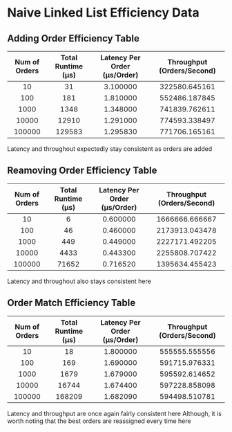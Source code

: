 # Naive Linked List Efficiency Data

## Adding Order Efficiency Table

| **Num of Orders** | **Total Runtime (µs)** | **Latency Per Order (µs/Order)** | **Throughput (Orders/Second)** |
| :-----------: |  :-----------: |  :-----------: |  :-----------: |
| 10 | 31 | 3.100000 | 322580.645161 |
| 100 | 181 | 1.810000 | 552486.187845 |
| 1000 | 1348 | 1.348000 | 741839.762611 |
| 10000 | 12910 | 1.291000 | 774593.338497 |
| 100000 | 129583 | 1.295830 | 771706.165161 |

Latency and throughout expectedly stay consistent as orders are added

## Reamoving Order Efficiency Table

| **Num of Orders** | **Total Runtime (µs)** | **Latency Per Order (µs/Order)** | **Throughput (Orders/Second)** |
| :-----------: |  :-----------: |  :-----------: |  :-----------: |
| 10 | 6 | 0.600000 | 1666666.666667 |
| 100 | 46 | 0.460000 | 2173913.043478 |
| 1000 | 449 | 0.449000 | 2227171.492205 |
| 10000 | 4433 | 0.443300 | 2255808.707422 |
| 100000 | 71652 | 0.716520 | 1395634.455423 |

Latency and throughout also stays consistent here

## Order Match Efficiency Table

| **Num of Orders** | **Total Runtime (µs)** | **Latency Per Order (µs/Order)** | **Throughput (Orders/Second)** |
| :-----------: |  :-----------: |  :-----------: |  :-----------: |
| 10 | 18 | 1.800000 | 555555.555556 |
| 100 | 169 | 1.690000 | 591715.976331 |
| 1000 | 1679 | 1.679000 | 595592.614652 |
| 10000 | 16744 | 1.674400 | 597228.858098 |
| 100000 | 168209 | 1.682090 | 594498.510781 |

Latency and throughput are once again fairly consistent here
Although, it is worth noting that the best orders are reassigned every time here
